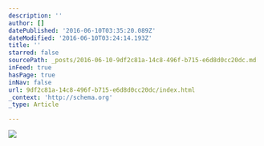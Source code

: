 ```yaml
---
description: ''
author: []
datePublished: '2016-06-10T03:35:20.089Z'
dateModified: '2016-06-10T03:24:14.193Z'
title: ''
starred: false
sourcePath: _posts/2016-06-10-9df2c81a-14c8-496f-b715-e6d8d0cc20dc.md
inFeed: true
hasPage: true
inNav: false
url: 9df2c81a-14c8-496f-b715-e6d8d0cc20dc/index.html
_context: 'http://schema.org'
_type: Article

---
```

![](https://the-grid-user-content.s3-us-west-2.amazonaws.com/d67b1332-fcec-4124-b73f-d3b5489f5eaa.jpg)